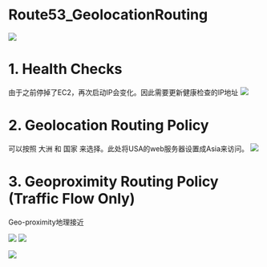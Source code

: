 # Route53_GeolocationRouting
![](https://i.loli.net/2019/07/09/5d2430a501a3a64747.png)


# 1. Health Checks
由于之前停掉了EC2，再次启动IP会变化。因此需要更新健康检查的IP地址
![](https://i.loli.net/2019/07/09/5d243189823b320990.png)

# 2. Geolocation Routing Policy
可以按照 大洲 和 国家 来选择。此处将USA的web服务器设置成Asia来访问。
![](https://i.loli.net/2019/07/09/5d2432b3a5b5757547.png)

# 3. Geoproximity Routing Policy (Traffic Flow Only)

Geo-proximity地理接近

![](https://i.loli.net/2019/07/09/5d2439861b79d46838.png)
![](https://i.loli.net/2019/07/09/5d243989323ff85269.png)

![](https://i.loli.net/2019/07/09/5d2438e8c9e7d15430.png)
